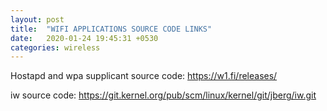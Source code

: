 ```yaml
---
layout: post
title:  "WIFI APPLICATIONS SOURCE CODE LINKS"
date:   2020-01-24 19:45:31 +0530
categories: wireless
---
```



Hostapd and wpa supplicant source code:
https://w1.fi/releases/

iw source code:
https://git.kernel.org/pub/scm/linux/kernel/git/jberg/iw.git

